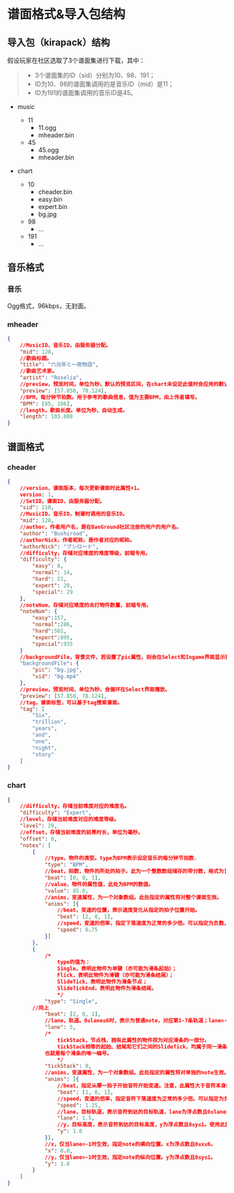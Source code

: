# 谱面格式&导入包结构

## 导入包（kirapack）结构

假设玩家在社区选取了3个谱面集进行下载，其中：

> * 3个谱面集的ID（sid）分别为10、98、191；
> * ID为10、98的谱面集调用的是音乐ID（mid）是11；
> * ID为191的谱面集调用的音乐ID是45。

- music
  - 11 <!--mid命名的文件夹-->
    - 11.ogg <!--mid命名的音乐文件-->
    - mheader.bin <!--音乐对应的header，存储音乐信息、默认预览时间-->
  - 45
    - 45.ogg
    - mheader.bin

- chart
  - 10 <!--sid命名的文件夹-->
    - cheader.bin <!--谱面集对应的header，存储调用的mid、作者、tag等-->
    - easy.bin <!--谱面文件，用难度命名-->
    - expert.bin
    - bg.jpg <!--背景文件，叫什么无所谓-->
  - 98
    - ...
  - 191
    - ...

## 音乐格式

### 音乐

Ogg格式，96kbps，无封面。

### mheader

```json
{
    //MusicID，音乐ID，由服务器分配。
    "mid": 128,
    //歌曲标题。
    "title": "六兆年と一夜物語",
    //歌曲艺术家。
    "artist": "Roselia",
    //preview，预览时间，单位为秒，默认的预览区间，在chart未设定此值时会应用的默认值。
    "preview": [57.850, 78.124],
    //BPM，每分钟节拍数。用于参考的歌曲信息，值为主要BPM，由上传者填写。
    "BPM": [85, 186],
    //length，歌曲长度。单位为秒，自动生成。
    "length": 103.808
}
```

## 谱面格式

### cheader

```json
{
    //version，谱面版本，每次更新谱面时此属性+1。
    version: 1,
    //SetID，谱面ID，由服务器分配。
    "sid": 210,
    //MusicID，音乐ID，制谱时调用的音乐ID。
    "mid": 128,
    //author，作者用户名，是在BanGround社区注册的用户的用户名。
    "author": "Bushiroad",
    //authorNick，作者昵称，是作者对应的昵称。
    "authorNick": "ブシロード",
    //difficulty，存储对应难度的难度等级，前端专用。
    "difficulty": {
        "easy": 8,
        "normal": 14,
        "hard": 21,
        "expert": 29,
        "special": 29
    },
    //noteNum，存储对应难度的击打物件数量，前端专用。
    "noteNum": {
        "easy":157,
        "normal":286,
        "hard":501,
        "expert":895,
        "special":935
    }
    //backgroundFile，背景文件，若设置了pic属性，则会在Select和Ingame界面显示指定的图片为背景；若设置了vid属性，则Ingame默认显示指定的视频为背景
    "backgroundFile": {
        "pic": "bg.jpg",
        "vid": "bg.mp4"
    },
    //preview，预览时间，单位为秒，会循环在Select界面播放。
    "preview": [57.850, 78.124],
    //tag，谱面标签，可以基于tag搜索谱面。
    "tag": [
        "Six",
        "trillion",
        "years",
        "and",
        "one",
        "night",
        "story"
    ]
}
```

### chart

```json
{
    //difficulty，存储当前难度对应的难度名。
    "difficulty": "Expert",
    //level，存储当前难度对应的难度等级。
    "level": 29,
    //offset，存储当前难度的前黑时长，单位为毫秒。
    "offset": 0,
    "notes": [
        {
            //type，物件的类型。type为BPM表示设定音乐的每分钟节拍数.
            "type": "BPM",
            //beat，拍数，物件的所处的拍子。此为一个整数数组储存的带分数，格式为[整数部分,分子,分母]。首物件必为[0,0,1]。
            "beat": [0, 0, 1],
            //value，物件的属性值，此处为BPM的数值。
            "value": 85.0,
            //anims，变速属性，为一个对象数组。此处指定的属性将对整个谱面生效。
            "anims": [{
                //beat，变速的位置，表示速度变化从指定的拍子位置开始。
                "beat": [2, 0, 1],
                //speed，变速的倍率，指定下落速度为正常的多少倍。可以指定为负数，指定为负数时谱面会倒退。
                "speed": 0.75
            }]
        },
        {
            /*
        		type的值为：
	    	    Single，表明此物件为单键（亦可能为滑条起始）；
        		Flick，表明此物件为滑键（亦可能为滑条结尾）；
	        	SlideTick，表明此物件为滑条节点；
        		SlideTickEnd，表明此物件为滑条结尾。
	        	*/
            "type": "Single",
	    //同上
            "beat": [2, 0, 1],
            //lane，轨道。0≤lane≤6时，表示为普通note，对应第1-7条轨道；lane=-1时，表示为fuwafuwa note，此时将根据x、y属性指定note的位置。
            "lane": 5,
            /*
        		tickStack，节点栈，拥有此属性的物件视为对应滑条的一部分。
	        	tickStack相等的起始、结尾和它们之间的SlideTick，均属于同一滑条。
			也就是每个滑条的唯一编号。
	        	*/
            "tickStack": 0,
            //anims，变速属性，为一个对象数组。此处指定的属性将对单独的note生效。
            "anims": [{
                //beat，指定从哪一拍子开始音符开始变速。注意，此属性大于音符本身的beat时无效。
                "beat": [1, 0, 1],
                //speed，变速的倍率，指定音符下落速度为正常的多少倍。可以指定为负数，指定为负数时音符会倒退。
                "speed": 1.25,
                //lane，目标轨道，表示音符到达的目标轨道，lane为浮点数且0≤lane≤6。使用此属性时请务必注意，此属性仅影响视觉效果，不影响实际判定。
                "lane": 1.5,
                //y，目标高度，表示音符到达的目标高度，y为浮点数且0≤y≤1。使用此属性时请务必注意，此属性仅影响视觉效果，不影响实际判定。
                "y": 1.0
            }],
            //x，仅当lane=-1时生效，指定note的横向位置。x为浮点数且0≤x≤6。
            "x": 0.0,
            //y，仅当lane=-1时生效，指定note的纵向位置。y为浮点数且0≤y≤1。
            "y": 1.0
        }
    ]
}
```

<vssue title="Vssue Demo" />
